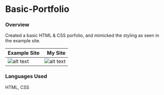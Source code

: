 # Basic-Portfolio

### Overview

Created a basic HTML & CSS porfolio, and mimicked the styling as seen in the example site.


| Example Site |    My Site   |
| ------------ | -----------: |
| ![alt text](https://github.com/laurengranada/week-1-BasicPortfolio/blob/master/read-images/example.png ) | ![alt text](https://github.com/laurengranada/week-1-BasicPortfolio/blob/master/read-images/mine.png ) |


### Languages Used

HTML, CSS

